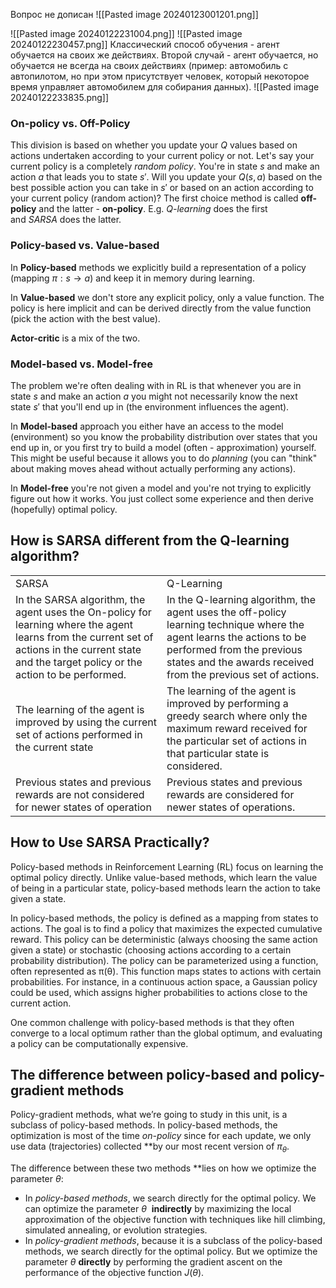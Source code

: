 Вопрос не дописан
![[Pasted image 20240123001201.png]]

![[Pasted image 20240122231004.png]]
![[Pasted image 20240122230457.png]]
Классический способ обучения - агент обучается на своих же действиях.
Второй случай - агент обучается, но обучается не всегда на своих действиях (пример: автомобиль с автопилотом, но при этом присутствует человек, который некоторое время управляет автомобилем для собирания данных).
![[Pasted image 20240122233835.png]]
### On-policy vs. Off-Policy

This division is based on whether you update your $Q$ values based on actions undertaken according to your current policy or not. Let's say your current policy is a completely _random policy_. You're in state $s$ and make an action $a$ that leads you to state $s'$. Will you update your $Q(s, a)$ based on the best possible action you can take in $s'$ or based on an action according to your current policy (random action)? The first choice method is called **off-policy** and the latter - **on-policy**. E.g. _Q-learning_ does the first and _SARSA_ does the latter.

### Policy-based vs. Value-based

In **Policy-based** methods we explicitly build a representation of a policy (mapping $\pi: s \to a$) and keep it in memory during learning.

In **Value-based** we don't store any explicit policy, only a value function. The policy is here implicit and can be derived directly from the value function (pick the action with the best value).

**Actor-critic** is a mix of the two.

### Model-based vs. Model-free

The problem we're often dealing with in RL is that whenever you are in state $s$ and make an action $a$ you might not necessarily know the next state $s'$ that you'll end up in (the environment influences the agent).

In **Model-based** approach you either have an access to the model (environment) so you know the probability distribution over states that you end up in, or you first try to build a model (often - approximation) yourself. This might be useful because it allows you to do _planning_ (you can "think" about making moves ahead without actually performing any actions).

In **Model-free** you're not given a model and you're not trying to explicitly figure out how it works. You just collect some experience and then derive (hopefully) optimal policy.

## **How is SARSA different from the Q-learning algorithm?**

|   |   |
|---|---|
|SARSA|Q-Learning|
|In the SARSA algorithm, the agent uses the On-policy for learning where the agent learns from the current set of actions in the current state and the target policy or the action to be performed.|In the Q-learning algorithm, the agent uses the off-policy learning technique where the agent learns the actions to be performed from the previous states and the awards received from the previous set of actions.|
|The learning of the agent is improved by using the current set of actions performed in the current state|The learning of the agent is improved by performing a greedy search where only the maximum reward received for the particular set of actions in that particular state is considered.|
|Previous states and previous rewards are not considered for newer states of operation|Previous states and previous rewards are considered for newer states of operations.|

## **How to Use SARSA Practically?**

Policy-based methods in Reinforcement Learning (RL) focus on learning the optimal policy directly. Unlike value-based methods, which learn the value of being in a particular state, policy-based methods learn the action to take given a state.

In policy-based methods, the policy is defined as a mapping from states to actions. The goal is to find a policy that maximizes the expected cumulative reward. This policy can be deterministic (always choosing the same action given a state) or stochastic (choosing actions according to a certain probability distribution).
The policy can be parameterized using a function, often represented as π(θ). This function maps states to actions with certain probabilities. For instance, in a continuous action space, a Gaussian policy could be used, which assigns higher probabilities to actions close to the current action.

One common challenge with policy-based methods is that they often converge to a local optimum rather than the global optimum, and evaluating a policy can be computationally expensive.

## The difference between policy-based and policy-gradient methods

Policy-gradient methods, what we’re going to study in this unit, is a subclass of policy-based methods. In policy-based methods, the optimization is most of the time _on-policy_ since for each update, we only use data (trajectories) collected **by our most recent version of $π_θ$​.

The difference between these two methods **lies on how we optimize the parameter $θ$:

- In _policy-based methods_, we search directly for the optimal policy. We can optimize the parameter  $θ$  **indirectly** by maximizing the local approximation of the objective function with techniques like hill climbing, simulated annealing, or evolution strategies.
- In _policy-gradient methods_, because it is a subclass of the policy-based methods, we search directly for the optimal policy. But we optimize the parameter $θ$ **directly** by performing the gradient ascent on the performance of the objective function $J(θ)$.


